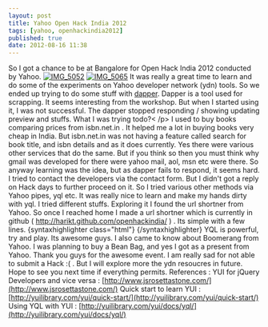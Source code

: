 ```yaml
---
layout: post
title: Yahoo Open Hack India 2012
tags: [yahoo, openhackindia2012]
published: true
date: 2012-08-16 11:38
---
```

So I got a chance to be at Bangalore for Open Hack India 2012 conducted by Yahoo.  [![IMG\_5052](http://farm9.staticflickr.com/8286/7751044880_e0cb1fea0b.jpg)](http://www.flickr.com/photos/mrowan/7751044880/ "IMG_5052 by mrowan, on Flickr")  [![IMG\_5065](http://farm9.staticflickr.com/8296/7751030446_54abd3bc44.jpg)](http://www.flickr.com/photos/mrowan/7751030446/ "IMG_5065 by mrowan, on Flickr")  It was really a great time to learn and do some of the experiments on Yahoo developer network (ydn) tools.  So we ended up trying to do some stuff with [dapper](http://open.dapper.net/). Dapper is a tool used for scrapping. It seems interesting from the workshop. But when I started using it, I was not successful. The dapper stopped responding / showing updating preview and stuffs.  What I was trying todo?< /p\>  I used to buy books comparing prices from isbn.net.in . It helped me a lot in buying books very cheap in India. But isbn.net.in was not having a feature called search for book title, and isbn details and as it does currently. Yes there were various other services that do the same. But if you think so then you must think why gmail was developed for there were yahoo mail, aol, msn etc were there.  So anyway learning was the idea, but as dapper fails to respond, it seems hard. I tried to contact the developers via the contact form. But I didn't got a reply on Hack days to further proceed on it. So I tried various other methods via Yahoo pipes, yql etc.  It was really nice to learn and make my hands dirty with yql. I tried different stuffs. Exploring it I found the url shortner from Yahoo.  So once I reached home I made a url shortner which is currently in github ( http://harikt.github.com/openhackindia/ ) . Its simple with a few lines.  {syntaxhighlighter class="html"} {/syntaxhighlighter} YQL is powerful, try and play. Its awesome guys.  I also came to know about Boomerang from Yahoo.  I was planning to buy a Bean Bag, and yes I got as a present from Yahoo.  Thank you guys for the awesome event. I am really sad for not able to submit a Hack :( . But I will explore more the ydn resoucres in future. Hope to see you next time if everything permits.  References :  YUI for jQuery Developers and vice versa : [http://www.jsrosettastone.com/](http://www.jsrosettastone.com/)  Quick start to learn YUI : [http://yuilibrary.com/yui/quick-start/](http://yuilibrary.com/yui/quick-start/)  Using YQL with YUI : [http://yuilibrary.com/yui/docs/yql/](http://yuilibrary.com/yui/docs/yql/)   
